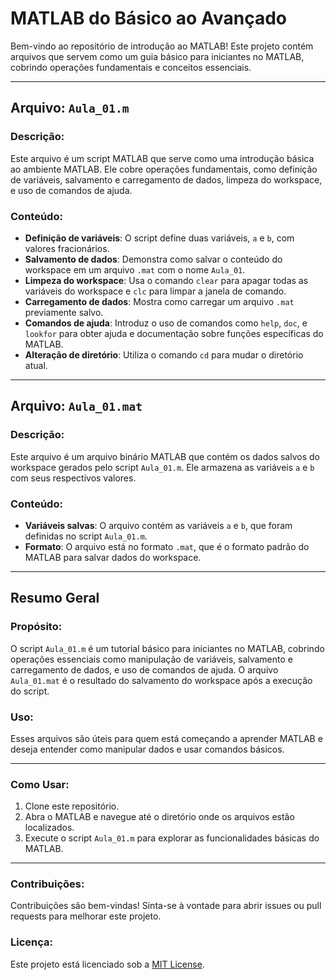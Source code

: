 # MATLAB do Básico ao Avançado

Bem-vindo ao repositório de introdução ao MATLAB! Este projeto contém arquivos que servem como um guia básico para iniciantes no MATLAB, cobrindo operações fundamentais e conceitos essenciais.

---

## Arquivo: `Aula_01.m`

### Descrição:
Este arquivo é um script MATLAB que serve como uma introdução básica ao ambiente MATLAB. Ele cobre operações fundamentais, como definição de variáveis, salvamento e carregamento de dados, limpeza do workspace, e uso de comandos de ajuda.

### Conteúdo:
- **Definição de variáveis**: O script define duas variáveis, `a` e `b`, com valores fracionários.
- **Salvamento de dados**: Demonstra como salvar o conteúdo do workspace em um arquivo `.mat` com o nome `Aula_01`.
- **Limpeza do workspace**: Usa o comando `clear` para apagar todas as variáveis do workspace e `clc` para limpar a janela de comando.
- **Carregamento de dados**: Mostra como carregar um arquivo `.mat` previamente salvo.
- **Comandos de ajuda**: Introduz o uso de comandos como `help`, `doc`, e `lookfor` para obter ajuda e documentação sobre funções específicas do MATLAB.
- **Alteração de diretório**: Utiliza o comando `cd` para mudar o diretório atual.

---

## Arquivo: `Aula_01.mat`

### Descrição:
Este arquivo é um arquivo binário MATLAB que contém os dados salvos do workspace gerados pelo script `Aula_01.m`. Ele armazena as variáveis `a` e `b` com seus respectivos valores.

### Conteúdo:
- **Variáveis salvas**: O arquivo contém as variáveis `a` e `b`, que foram definidas no script `Aula_01.m`.
- **Formato**: O arquivo está no formato `.mat`, que é o formato padrão do MATLAB para salvar dados do workspace.

---

## Resumo Geral

### Propósito:
O script `Aula_01.m` é um tutorial básico para iniciantes no MATLAB, cobrindo operações essenciais como manipulação de variáveis, salvamento e carregamento de dados, e uso de comandos de ajuda. O arquivo `Aula_01.mat` é o resultado do salvamento do workspace após a execução do script.

### Uso:
Esses arquivos são úteis para quem está começando a aprender MATLAB e deseja entender como manipular dados e usar comandos básicos.

---

### Como Usar:
1. Clone este repositório.
2. Abra o MATLAB e navegue até o diretório onde os arquivos estão localizados.
3. Execute o script `Aula_01.m` para explorar as funcionalidades básicas do MATLAB.

---

### Contribuições:
Contribuições são bem-vindas! Sinta-se à vontade para abrir issues ou pull requests para melhorar este projeto.

### Licença:
Este projeto está licenciado sob a [MIT License](LICENSE).
